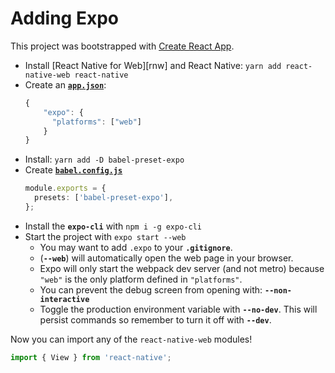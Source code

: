 # Adding Expo

This project was bootstrapped with [Create React App](https://github.com/facebook/create-react-app).

- Install [React Native for Web][rnw] and React Native: `yarn add react-native-web react-native`
- Create an [**`app.json`**](./app.json):
  ```ts
  {
      "expo": {
        "platforms": ["web"]
      }
  }
  ```
- Install: `yarn add -D babel-preset-expo`
- Create [**`babel.config.js`**](./babel.config.js)
  ```ts
  module.exports = {
    presets: ['babel-preset-expo'],
  };
  ```
- Install the **`expo-cli`** with `npm i -g expo-cli`
- Start the project with `expo start --web`
  - You may want to add `.expo` to your **`.gitignore`**.
  - (**`--web`**) will automatically open the web page in your browser.
  - Expo will only start the webpack dev server (and not metro) because `"web"` is the only platform defined in `"platforms"`.
  - You can prevent the debug screen from opening with: **`--non-interactive`**
  - Toggle the production environment variable with **`--no-dev`**. This will persist commands so remember to turn it off with **`--dev`**.

Now you can import any of the `react-native-web` modules!

```ts
import { View } from 'react-native';
```
